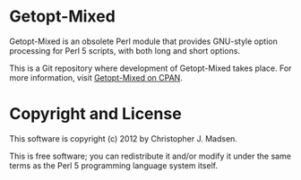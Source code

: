 Getopt-Mixed
============

Getopt-Mixed is an obsolete Perl module that provides GNU-style option processing for Perl 5 scripts, with both long and short options.

This is a Git repository where development of Getopt-Mixed takes place.  For more information, visit [Getopt-Mixed on CPAN](http://search.cpan.org/dist/Getopt-Mixed/).



Copyright and License
=====================

This software is copyright (c) 2012 by Christopher J. Madsen.

This is free software; you can redistribute it and/or modify it under
the same terms as the Perl 5 programming language system itself.
